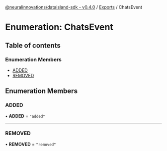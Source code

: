 [@neuralinnovations/dataisland-sdk - v0.4.0](../../README.md) / [Exports](../modules.md) / ChatsEvent

# Enumeration: ChatsEvent

## Table of contents

### Enumeration Members

- [ADDED](ChatsEvent.md#added)
- [REMOVED](ChatsEvent.md#removed)

## Enumeration Members

### ADDED

• **ADDED** = ``"added"``

___

### REMOVED

• **REMOVED** = ``"removed"``
